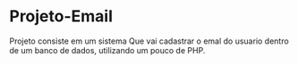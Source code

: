 # Projeto-Email

Projeto consiste em um sistema Que vai cadastrar o emal do usuario dentro de um banco de dados,
utilizando um pouco de PHP.
